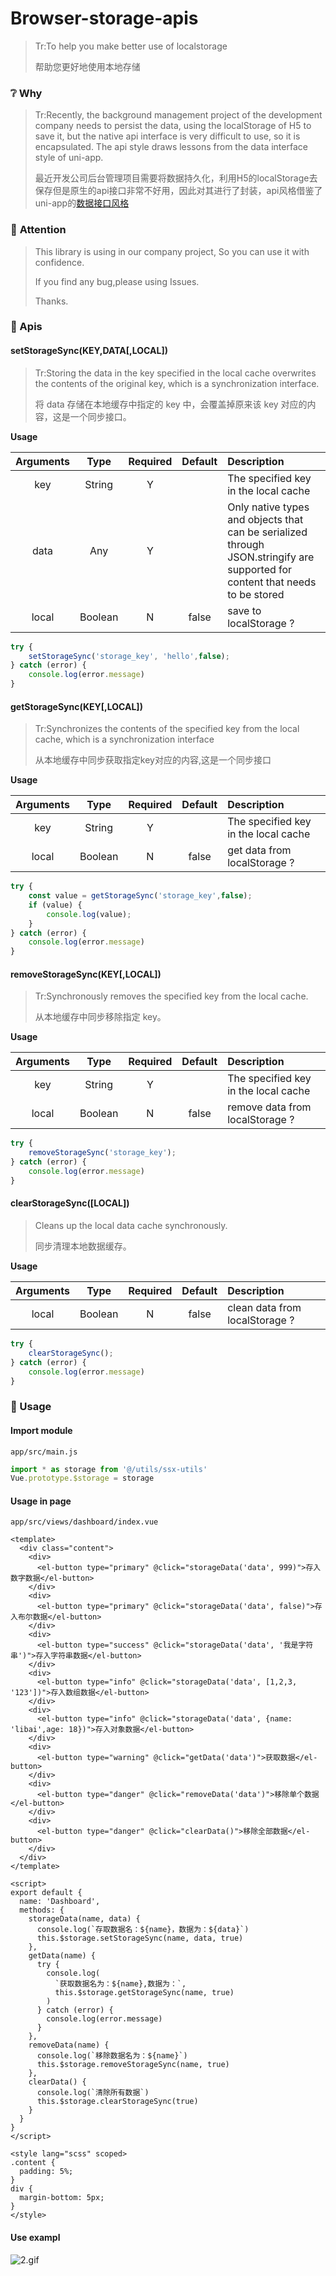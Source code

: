 # Browser-storage-apis

> Tr:To help you make better use of localstorage
>
> 帮助您更好地使用本地存储



###  ❔ Why

> Tr:Recently, the background management project of the development company needs to persist the data, using the localStorage of H5 to save it, but the native api interface is very difficult to use, so it is encapsulated. The api style draws lessons from the data interface style of uni-app.
>
> 最近开发公司后台管理项目需要将数据持久化，利用H5的localStorage去保存但是原生的api接口非常不好用，因此对其进行了封装，api风格借鉴了uni-app的[数据接口风格](https://uniapp.dcloud.io/api/storage/storage?id=setstoragesync)



### 🔔 **Attention**

> This library is using in our company project, So you can use it with confidence.
>
> If you find any bug,please using Issues.
>
> Thanks.



### 📄 Apis

#### setStorageSync(KEY,DATA[,LOCAL])

> Tr:Storing the data in the key specified in the local cache overwrites the contents of the original key, which is a synchronization interface.
>
> 将 data 存储在本地缓存中指定的 key 中，会覆盖掉原来该 key 对应的内容，这是一个同步接口。



**Usage**

| Arguments |  Type   | Required | Default | Description                                                  |
| :-------: | :-----: | :------: | :-----: | :----------------------------------------------------------- |
|    key    | String  |    Y     |         | The specified key in the local cache                         |
|   data    |   Any   |    Y     |         | Only native types and objects that can be serialized through JSON.stringify are supported for content that needs to be stored |
|   local   | Boolean |    N     |  false  | save to localStorage ?                                       |

```javascript
try {
    setStorageSync('storage_key', 'hello',false);
} catch (error) {
    console.log(error.message)
}
```





#### getStorageSync(KEY[,LOCAL])

> Tr:Synchronizes the contents of the specified key from the local cache, which is a synchronization interface
>
> 从本地缓存中同步获取指定key对应的内容,这是一个同步接口

**Usage**

| Arguments |  Type   | Required | Default | Description                          |
| :-------: | :-----: | :------: | :-----: | :----------------------------------- |
|    key    | String  |    Y     |         | The specified key in the local cache |
|   local   | Boolean |    N     |  false  | get data from localStorage ?         |

```javascript
try {
    const value = getStorageSync('storage_key',false);
    if (value) {
        console.log(value);
    }
} catch (error) {
    console.log(error.message)
}
```





#### removeStorageSync(KEY[,LOCAL])

> Tr:Synchronously removes the specified key from the local cache.
>
> 从本地缓存中同步移除指定 key。



**Usage**

| Arguments |  Type   | Required | Default | Description                          |
| :-------: | :-----: | :------: | :-----: | :----------------------------------- |
|    key    | String  |    Y     |         | The specified key in the local cache |
|   local   | Boolean |    N     |  false  | remove data from localStorage ?      |

```javascript
try {
    removeStorageSync('storage_key');
} catch (error) {
    console.log(error.message)
}
```





#### clearStorageSync([LOCAL])

> Cleans up the local data cache synchronously.
>
> 同步清理本地数据缓存。



**Usage**

| Arguments |  Type   | Required | Default | Description                    |
| :-------: | :-----: | :------: | :-----: | :----------------------------- |
|   local   | Boolean |    N     |  false  | clean data from localStorage ? |

```javascript
try {
    clearStorageSync();
} catch (error) {
    console.log(error.message)
}
```





### 🔨 Usage

#### Import module

`app/src/main.js`

```javascript
import * as storage from '@/utils/ssx-utils'
Vue.prototype.$storage = storage
```

#### Usage in page

`app/src/views/dashboard/index.vue`

```vue
<template>
  <div class="content">
    <div>
      <el-button type="primary" @click="storageData('data', 999)">存入数字数据</el-button>
    </div>
    <div>
      <el-button type="primary" @click="storageData('data', false)">存入布尔数据</el-button>
    </div>
    <div>
      <el-button type="success" @click="storageData('data', '我是字符串')">存入字符串数据</el-button>
    </div>
    <div>
      <el-button type="info" @click="storageData('data', [1,2,3, '123'])">存入数组数据</el-button>
    </div>
    <div>
      <el-button type="info" @click="storageData('data', {name: 'libai',age: 18})">存入对象数据</el-button>
    </div>
    <div>
      <el-button type="warning" @click="getData('data')">获取数据</el-button>
    </div>
    <div>
      <el-button type="danger" @click="removeData('data')">移除单个数据</el-button>
    </div>
    <div>
      <el-button type="danger" @click="clearData()">移除全部数据</el-button>
    </div>
  </div>
</template>

<script>
export default {
  name: 'Dashboard',
  methods: {
    storageData(name, data) {
      console.log(`存取数据名：${name}，数据为：${data}`)
      this.$storage.setStorageSync(name, data, true)
    },
    getData(name) {
      try {
        console.log(
          `获取数据名为：${name},数据为：`,
          this.$storage.getStorageSync(name, true)
        )
      } catch (error) {
        console.log(error.message)
      }
    },
    removeData(name) {
      console.log(`移除数据名为：${name}`)
      this.$storage.removeStorageSync(name, true)
    },
    clearData() {
      console.log(`清除所有数据`)
      this.$storage.clearStorageSync(true)
    }
  }
}
</script>

<style lang="scss" scoped>
.content {
  padding: 5%;
}
div {
  margin-bottom: 5px;
}
</style>

```



#### Use exampl

![2.gif](assets/2.gif)

